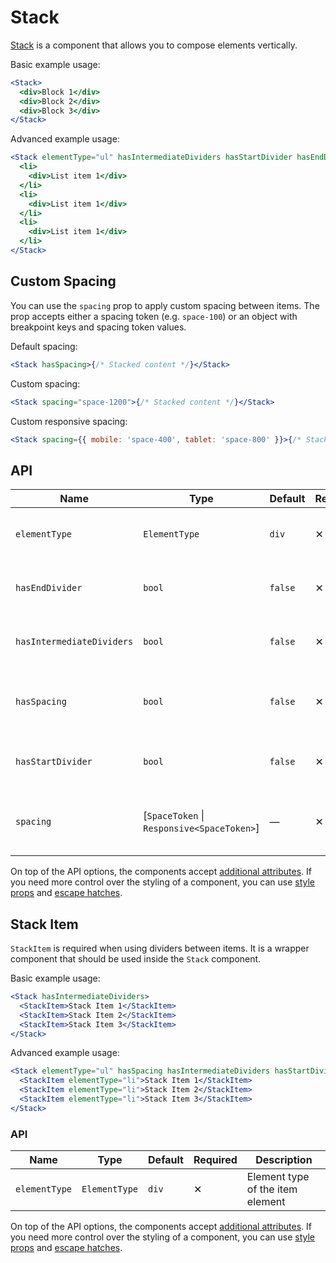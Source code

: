 # Stack

[Stack][stack] is a component that allows you to compose elements vertically.

Basic example usage:

```jsx
<Stack>
  <div>Block 1</div>
  <div>Block 2</div>
  <div>Block 3</div>
</Stack>
```

Advanced example usage:

```jsx
<Stack elementType="ul" hasIntermediateDividers hasStartDivider hasEndDivider>
  <li>
    <div>List item 1</div>
  </li>
  <li>
    <div>List item 1</div>
  </li>
  <li>
    <div>List item 1</div>
  </li>
</Stack>
```

## Custom Spacing

You can use the `spacing` prop to apply custom spacing between items. The prop
accepts either a spacing token (e.g. `space-100`) or an object with breakpoint keys and spacing token values.

Default spacing:

```jsx
<Stack hasSpacing>{/* Stacked content */}</Stack>
```

Custom spacing:

```jsx
<Stack spacing="space-1200">{/* Stacked content */}</Stack>
```

Custom responsive spacing:

```jsx
<Stack spacing={{ mobile: 'space-400', tablet: 'space-800' }}>{/* Stacked content */}</Stack>
```

## API

| Name                      | Type                                        | Default | Required | Description                                           |
| ------------------------- | ------------------------------------------- | ------- | -------- | ----------------------------------------------------- |
| `elementType`             | `ElementType`                               | `div`   | ✕        | Element type of the wrapper element                   |
| `hasEndDivider`           | `bool`                                      | `false` | ✕        | Render a divider after the last item                  |
| `hasIntermediateDividers` | `bool`                                      | `false` | ✕        | Render dividers between items                         |
| `hasSpacing`              | `bool`                                      | `false` | ✕        | Apply default spacing between items                   |
| `hasStartDivider`         | `bool`                                      | `false` | ✕        | Render a divider before the first item                |
| `spacing`                 | \[`SpaceToken` \| `Responsive<SpaceToken>`] | —       | ✕        | Apply [custom spacing](#custom-spacing) between items |

On top of the API options, the components accept [additional attributes][readme-additional-attributes].
If you need more control over the styling of a component, you can use [style props][readme-style-props]
and [escape hatches][readme-escape-hatches].

## Stack Item

`StackItem` is required when using dividers between items.
It is a wrapper component that should be used inside the `Stack` component.

Basic example usage:

```jsx
<Stack hasIntermediateDividers>
  <StackItem>Stack Item 1</StackItem>
  <StackItem>Stack Item 2</StackItem>
  <StackItem>Stack Item 3</StackItem>
</Stack>
```

Advanced example usage:

```jsx
<Stack elementType="ul" hasSpacing hasIntermediateDividers hasStartDivider hasEndDivider>
  <StackItem elementType="li">Stack Item 1</StackItem>
  <StackItem elementType="li">Stack Item 2</StackItem>
  <StackItem elementType="li">Stack Item 3</StackItem>
</Stack>
```

### API

| Name          | Type          | Default | Required | Description                      |
| ------------- | ------------- | ------- | -------- | -------------------------------- |
| `elementType` | `ElementType` | `div`   | ✕        | Element type of the item element |

On top of the API options, the components accept [additional attributes][readme-additional-attributes].
If you need more control over the styling of a component, you can use [style props][readme-style-props]
and [escape hatches][readme-escape-hatches].

[readme-additional-attributes]: https://github.com/lmc-eu/spirit-design-system/blob/main/packages/web-react/README.md#additional-attributes
[readme-escape-hatches]: https://github.com/lmc-eu/spirit-design-system/blob/main/packages/web-react/README.md#escape-hatches
[readme-style-props]: https://github.com/lmc-eu/spirit-design-system/blob/main/packages/web-react/README.md#style-props
[stack]: https://github.com/lmc-eu/spirit-design-system/tree/main/packages/web/src/scss/components/Stack
